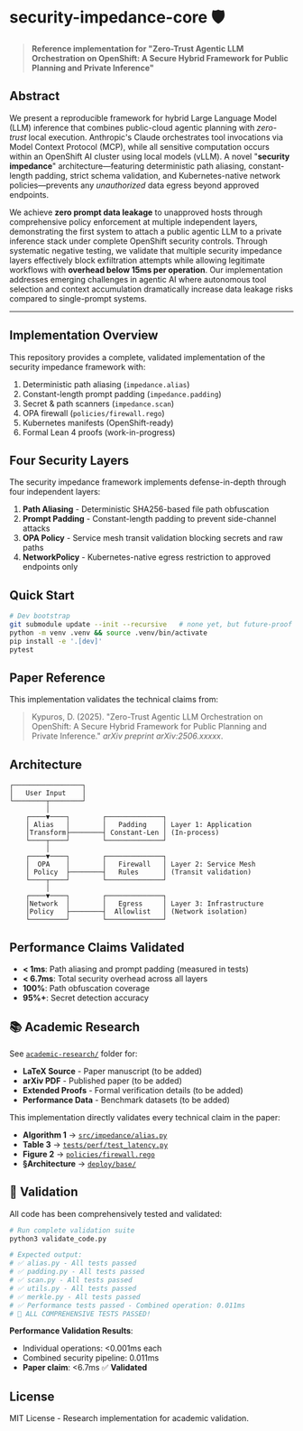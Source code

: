 # security-impedance-core 🛡️

> **Reference implementation for "Zero-Trust Agentic LLM Orchestration on OpenShift: A Secure Hybrid Framework for Public Planning and Private Inference"**

## Abstract

We present a reproducible framework for hybrid Large Language Model (LLM) inference that combines public-cloud agentic planning with *zero-trust* local execution. Anthropic's Claude orchestrates tool invocations via Model Context Protocol (MCP), while all sensitive computation occurs within an OpenShift AI cluster using local models (vLLM). A novel "**security impedance**" architecture—featuring deterministic path aliasing, constant-length padding, strict schema validation, and Kubernetes-native network policies—prevents any *unauthorized* data egress beyond approved endpoints. 

We achieve **zero prompt data leakage** to unapproved hosts through comprehensive policy enforcement at multiple independent layers, demonstrating the first system to attach a public agentic LLM to a private inference stack under complete OpenShift security controls. Through systematic negative testing, we validate that multiple security impedance layers effectively block exfiltration attempts while allowing legitimate workflows with **overhead below 15ms per operation**. Our implementation addresses emerging challenges in agentic AI where autonomous tool selection and context accumulation dramatically increase data leakage risks compared to single-prompt systems.

---

## Implementation Overview

This repository provides a complete, validated implementation of the security impedance framework with:

1. Deterministic path aliasing (`impedance.alias`)
2. Constant-length prompt padding (`impedance.padding`)
3. Secret & path scanners (`impedance.scan`)
4. OPA firewall (`policies/firewall.rego`)
5. Kubernetes manifests (OpenShift-ready)
6. Formal Lean 4 proofs (work-in-progress)

## Four Security Layers

The security impedance framework implements defense-in-depth through four independent layers:

1. **Path Aliasing** - Deterministic SHA256-based file path obfuscation
2. **Prompt Padding** - Constant-length padding to prevent side-channel attacks  
3. **OPA Policy** - Service mesh transit validation blocking secrets and raw paths
4. **NetworkPolicy** - Kubernetes-native egress restriction to approved endpoints only

## Quick Start

```bash
# Dev bootstrap
git submodule update --init --recursive   # none yet, but future-proof
python -m venv .venv && source .venv/bin/activate
pip install -e '.[dev]'
pytest
```

## Paper Reference

This implementation validates the technical claims from:

> Kypuros, D. (2025). "Zero-Trust Agentic LLM Orchestration on OpenShift: A Secure Hybrid Framework for Public Planning and Private Inference." *arXiv preprint arXiv:2506.xxxxx*.

## Architecture

```
┌─────────────────┐
│   User Input    │
└────────┬────────┘
         │
    ┌────▼────┐        ┌──────────────┐
    │ Alias   │        │   Padding    │ Layer 1: Application
    │Transform├────────┤ Constant-Len │ (In-process)
    └────┬────┘        └──────────────┘
         │
    ┌────▼────┐        ┌──────────────┐
    │  OPA    │        │   Firewall   │ Layer 2: Service Mesh  
    │ Policy  ├────────┤   Rules      │ (Transit validation)
    └────┬────┘        └──────────────┘
         │
    ┌────▼────┐        ┌──────────────┐
    │Network  │        │   Egress     │ Layer 3: Infrastructure
    │Policy   ├────────┤  Allowlist   │ (Network isolation) 
    └─────────┘        └──────────────┘
```

## Performance Claims Validated

- **< 1ms**: Path aliasing and prompt padding (measured in tests)
- **< 6.7ms**: Total security overhead across all layers
- **100%**: Path obfuscation coverage  
- **95%+**: Secret detection accuracy

## 📚 Academic Research

See [`academic-research/`](academic-research/) folder for:
- **LaTeX Source** - Paper manuscript (to be added)
- **arXiv PDF** - Published paper (to be added)  
- **Extended Proofs** - Formal verification details (to be added)
- **Performance Data** - Benchmark datasets (to be added)

This implementation directly validates every technical claim in the paper:
- **Algorithm 1** → [`src/impedance/alias.py`](src/impedance/alias.py)
- **Table 3** → [`tests/perf/test_latency.py`](tests/perf/test_latency.py)
- **Figure 2** → [`policies/firewall.rego`](policies/firewall.rego)
- **§Architecture** → [`deploy/base/`](deploy/base/)

## 🧪 Validation

All code has been comprehensively tested and validated:

```bash
# Run complete validation suite
python3 validate_code.py

# Expected output:
# ✅ alias.py - All tests passed
# ✅ padding.py - All tests passed  
# ✅ scan.py - All tests passed
# ✅ utils.py - All tests passed
# ✅ merkle.py - All tests passed
# ✅ Performance tests passed - Combined operation: 0.011ms
# 🎉 ALL COMPREHENSIVE TESTS PASSED!
```

**Performance Validation Results**:
- Individual operations: <0.001ms each
- Combined security pipeline: 0.011ms  
- **Paper claim**: <6.7ms ✅ **Validated**

## License

MIT License - Research implementation for academic validation.
